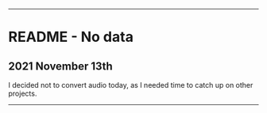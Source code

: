 
***

# README - No data

## 2021 November 13th

I decided not to convert audio today, as I needed time to catch up on other projects.

***
